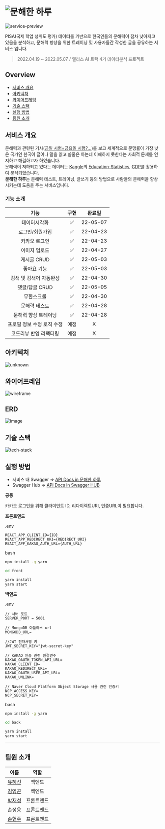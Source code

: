 # ![문해한 하루](https://user-images.githubusercontent.com/95131477/167049918-2fa0b62b-4b9e-4b2d-a814-f741b7ae419f.png)

![service-preview](https://user-images.githubusercontent.com/95131477/167271369-cc7de973-d897-4285-88bf-27d9c03265f0.gif)

PISA(국제 학업 성취도 평가) 데이터를 기반으로 한국인들의 문해력이 점차 낮아지고 있음을 분석하고, 문해력 향상을 위한 트레이닝 및 사용자들간 작성한 글을 공유하는 서비스 입니다.

> 2022.04.19 ~ 2022.05.07 / 엘리스 AI 트랙 4기 데이터분석 프로젝트

## Overview

- [서비스 개요](#서비스-개요)
- [아키텍처](#아키텍처)
- [와이어프레임](#와이어프레임)
- [기술 스택](#기술-스택)
- [실행 방법](#실행-방법)
- [팀원 소개](#팀원-소개)

## 서비스 개요

문해력과 관련된 기사([금일 시험=금요일 시험?…](https://news.mt.co.kr/mtview.php?no=2021091410294811195))를 보고 세계적으로 문맹률이 가장 낮은 국가인 한국이 글이나 말을 읽고 쓸줄은 아는데 이해하지 못한다는 사회적 문제를 인지하고 해결하고자 하였습니다.<br>
문해력이 저하되고 있다는 데이터는 [Kaggle](https://www.kaggle.com/)의 [Education-Statistics](https://www.kaggle.com/datasets/theworldbank/education-statistics), [GDP](https://www.kaggle.com/datasets/tunguz/country-regional-and-world-gdp)를 활용하여 분석되었습니다. <br>
**문해한 하루**는 문해력 테스트, 트레이닝, 글쓰기 등의 방법으로 사람들의 문해력을 향상시키는데 도움을 주는 서비스입니다.<br>

### 기능 소개

|            기능            | 구현 |  완료일  |
| :------------------------: | :--: | :------: |
|        데이터시각화        |  ✅  | 22-05-07 |
|      로그인/회원가입       |  ✅  | 22-04-23 |
|       카카오 로그인        |  ✅  | 22-04-23 |
|       이미지 업로드        |  ✅  | 22-04-27 |
|        게시글 CRUD         |  ✅  | 22-05-03 |
|        좋아요 기능         |  ✅  | 22-05-03 |
|  검색 및 검색어 자동완성   |  ✅  | 22-04-30 |
|       댓글/답글 CRUD       |  ✅  | 22-05-05 |
|         무한스크롤         |  ✅  | 22-04-30 |
|       문해력 테스트        |  ✅  | 22-04-28 |
|    문해력 향상 트레이닝    |  ✅  | 22-04-28 |
| 프로필 정보 수정 로직 수정 | 예정 |    X     |
|   코드리뷰 반영 리팩터링   | 예정 |    X     |

## 아키텍처

![unknown](https://user-images.githubusercontent.com/95131477/167271437-4eae9816-f681-438b-b459-5487ae358d0f.png)

## 와이어프레임

![wireframe](https://user-images.githubusercontent.com/95131477/167145768-ed83ecfe-a5a8-4eff-be5f-ea5e857c3b07.png)

## ERD
![image](uploads/5142ba71b77a3f20cae80f2ac07579d5/image.png)

## 기술 스택

![tech-stack](https://user-images.githubusercontent.com/95131477/167141077-efa3e55d-f717-4a20-9435-134e37c02f80.png)

## 실행 방법

- 서비스 내 Swagger => [API Docs in 문해한 하루](http://elice-kdt-ai-4th-team02.elicecoding.com:5001/api-docs)      
- Swagger Hub => [API Docs in Swagger HUB](https://app.swaggerhub.com/apis/Hyes-y/team2API/0.1.9)

**공통**

카카오 로그인을 위해 클라이언트 ID, 리다이렉트URI, 인증URL이 필요합니다.<br>

**프론트엔드**

.env

```.env
REACT_APP_CLIENT_ID={ID}
REACT_APP_REDIRECT_URI={REDIRECT_URI}
REACT_APP_KAKAO_AUTH_URL={AUTH_URL}
```

bash

```bash
npm install -g yarn

cd front

yarn install
yarn start
```

**백엔드**

.env

```.env
// 서버 포트
SERVER_PORT = 5001

// MongoDB 아틀라스 url
MONGODB_URL=

//JWT 전자서명 키
JWT_SECRET_KEY="jwt-secret-key"

// KAKAO 인증 관련 환경변수
KAKAO_OAUTH_TOKEN_API_URL=
KAKAO_CLIENT_ID=
KAKAO_REDIRECT_URL=
KAKAO_OAUTH_USER_API_URL=
KAKAO_UNLINK=

// Naver Cloud Platform Object Storage 사용 관련 인증키
NCP_ACCESS_KEY=
NCP_SECRET_KEY=
```

bash

```bash
npm install -g yarn

cd back

yarn install
yarn start
```

---

## 팀원 소개

|                  이름                  |    역할    |
| :------------------------------------: | :--------: |
|  [유혜선](https://github.com/Hyes-y)   |   백엔드   |
| [김영곤](https://github.com/shin3411)  |   백엔드   |
| [박재성](https://github.com/jeaseong)  | 프론트엔드 |
| [손정웅](https://github.com/Handwoong) | 프론트엔드 |
| [손현주](https://github.com/guswn2521) | 프론트엔드 |
